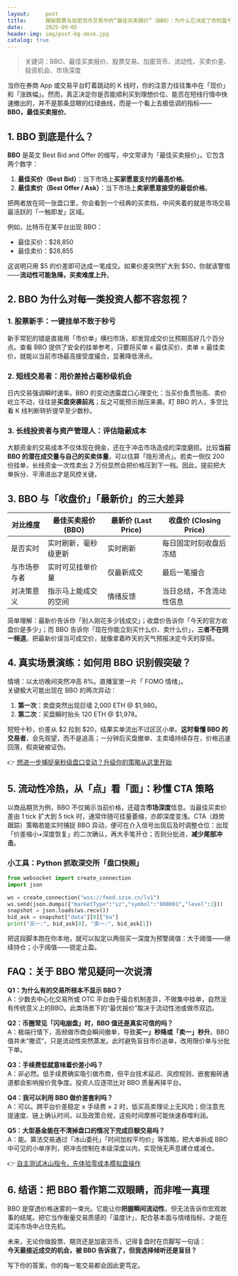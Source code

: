 ```yaml
---
layout:     post
title:      揭秘股票与加密货币交易中的“最佳买卖报价”（BBO）：为什么它决定了你的盈亏
date:       2025-09-05
header-img: img/post-bg-desk.jpg
catalog: true
---
```


> 关键词：BBO、最佳买卖报价、股票交易、加密货币、流动性、买卖价差、投资机会、市场深度

当你在券商 App 或交易平台盯着跳动的 K 线时，你的注意力往往集中在「现价」和「涨跌幅」。然而，真正决定你是否能顺利买到理想价位、能否在短线行情中快速撤出的，并不是那条显眼的红绿曲线，而是一个看上去极低调的指标——**BBO，最佳买卖报价**。

## 1. BBO 到底是什么？

**BBO** 是英文 Best Bid and Offer 的缩写，中文常译为「最佳买卖报价」。它包含两个数字：

1. **最佳买价（Best Bid）**：当下市场上**买家愿意支付的最高价格**。
2. **最佳卖价（Best Offer / Ask）**：当下市场上**卖家愿意接受的最低价格**。

把两者放在同一张盘口里，你会看到一个经典的买卖档，中间夹着的就是市场交易最活跃的「一触即发」区域。

例如，比特币在某平台出现 BBO：

- 最佳买价：$28,850
- 最佳卖价：$28,855

这说明只用 $5 的价差即可达成一笔成交。如果价差突然扩大到 $50，你就该警惕——**流动性可能急降，买卖难度上升**。

## 2. BBO 为什么对每一类投资人都不容忽视？

### 1. 股票新手：**一键挂单不致于秒亏**
新手常犯的错是直接用「市价单」横扫市场，却发现成交价比预期高好几个百分点。查看 BBO 提供了安全的挂单参考，只要将买单 ≤ 最佳买价、卖单 ≥ 最佳卖价，就能以当前市场最高接受度撮合，显著降低滑点。

### 2. 短线交易者：**用价差抢占毫秒级机会**
日内交易强调瞬时速率。BBO 的变动透露盘口心理变化：当买价鱼贯抬高、卖价屹立不动，往往是**买盘突袭前兆**；反之可能预示抛压来袭。盯 BBO 的人，多空比看 K 线判断转折提早至少数秒。

### 3. 长线投资者与资产管理人：**评估隐蔽成本**
大额资金的交易成本不仅体现在佣金，还在于冲击市场造成的深度磨损。比较**当前 BBO 的潜在成交量与自己的买卖体量**，可以估算「隐形滑点」。若卖一侧仅 200 份挂单，长线资金一次性卖出 2 万份显然会把价格压到下一档。因此，提前把大单拆分、平滑进出才是风控关键。

## 3. BBO 与「收盘价」「最新价」的三大差异

| 对比维度       | 最佳买卖报价 (BBO)   | 最新价 (Last Price) | 收盘价 (Closing Price)         |
|----------------|----------------------|----------------------|---------------------------------|
| 是否实时       | 实时刷新，毫秒级更新 | 实时刷新             | 每日固定时刻收盘后冻结 |
| 与市场参与者   | 实时可见挂单价量     | 仅最新成交           | 最后一笔撮合 |
| 对决策意义     | 指示马上能成交的空间 | 情绪反馈             | 当日总结，不含流动性信息 |

简单理解：最新价告诉你「别人刚花多少钱成交」；收盘价告诉你「今天的官方收盘价是多少」；而 BBO 告诉你「现在你能立刻买什么价、卖什么价」，**三者不在同一频道**。把最新价误当可成交价，就像拿着昨天的天气预报决定今天的穿搭。

## 4. 真实场景演练：如何用 BBO 识别假突破？

情境：以太坊晚间突然冲高 8%。直播室里一片「 FOMO 情绪」。  
关键极大可能出现在 BBO 的两次异动：

1. **第一次**：卖盘突然出现巨墙 2,000 ETH @ $1,980。  
2. **第二次**：买盘瞬时抬头 120 ETH @ $1,978。

短短十秒，价差从 $2 拉到 $20，结果实单流出不过区区小单。**这时看懂 BBO 的交易者**，会先观望，而不是追高；一分钟后买盘撤单、主卖墙持续存在，价格迅速回落，假突破被证伪。

👉 [想进一步捕捉毫秒级盘口变动？升级你的策略从这里开始](https://okxdog.com/)

## 5. 流动性冷热，从「点」看「面」：秒懂 CTA 策略

以商品期货为例，BBO 不仅揭示当前价格，还蕴含**市场深度**信息。当最佳买卖价差由 1 tick 扩大到 5 tick 时，通常伴随可挂量萎缩，亦即深度变浅。CTA（趋势跟踪）策略若能实时捕捉 BBO 异动，便可在介入信号出现后及时调整仓位：出现「价差缩小+深度恢复」的二次确认，再大手笔开仓；否则分批进，**减少尾部冲击**。

### 小工具：Python 抓取深交所「盘口快照」
```python
from websocket import create_connection
import json

ws = create_connection("wss://feed.szse.cn/lv1")
ws.send(json.dumps({"marketType":"sz","symbol":"000001","level":1}))
snapshot = json.loads(ws.recv())
bid_ask = snapshot["data"][0]["ba"]
print("买一:", bid_ask[0], "卖一:", bid_ask[1])
```

把这段脚本跑在你本地，就可以拟定以两倍买一深度为预警阈值：大于阈值——继续持仓；小于阈值——锁定止盈。

## FAQ：关于 BBO 常见疑问一次说清

**Q1：为什么有的交易所根本不显示 BBO？**  
A：少数去中心化交易所或 OTC 平台由于撮合机制差异，不做集中挂单，自然没有传统意义上的BBO。此类场景下的“最优报价”取决于流动性池或做市双边。

**Q2：币圈常见「闪电崩盘」时，BBO 值还是真实可信的吗？**  
A：极端行情下，高频做市商会瞬间撤单，导致**买一」秒降或「卖一」秒升**。BBO值并未“撒谎”，只是流动性突然蒸发。此时避免盲目市价追单，改用限价单与分批下单。

**Q3：手续费低就意味着价差小吗？**  
A：非必然。低手续费确实吸引做市商，但平台技术延迟、风控规则、嵌套搬砖通道都会影响报价竞争度。投资人应逐项比对 BBO 质量再择平台。

**Q4：我可以利用 BBO 做价差套利吗？**  
A：可以。跨平台价差稳定 ≥ 手续费 × 2 时，低买高卖理论上无风险；但注意充提速度、链上确认时间，以及政策合规，这些时间摩擦可能快速吞噬利润。

**Q5：大型基金能在不清掉盘口的情况下完成巨额交易吗？**  
A：能。算法交易通过「冰山委托」「时间加权平均价」等策略，把大单拆成 BBO 中可见的小单序列，把冲击控制在本级深度以内，实现悄无声息建仓或减仓。

👉 [自主测试冰山指令，先体验零成本模拟盘操作](https://okxdog.com/)

## 6. 结语：把 BBO 看作第二双眼睛，而非唯一真理

BBO 是穿透价格迷雾的一束光。它能让你**把握瞬间流动性**，但无法告诉你宏观故事的结尾。把它当作衡量交易质感的「温度计」，配合基本面与情绪指标，才能在混沌市场中占住先机。

未来，无论你做股票、期货还是加密货币，记得复盘时在页脚写一句话：  
**今天最接近成交的机会，被 BBO 告诉我了，但我选择倾听还是盲目？**

写下你的答案，你的每一笔交易都会因此更笃定。